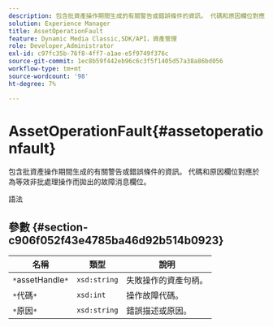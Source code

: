 ```yaml
---
description: 包含批資產操作期間生成的有關警告或錯誤條件的資訊。 代碼和原因欄位對應於為等效非批處理操作而拋出的故障消息欄位。
solution: Experience Manager
title: AssetOperationFault
feature: Dynamic Media Classic,SDK/API，資產管理
role: Developer,Administrator
exl-id: c97fc35b-76f8-4ff7-a1ae-e5f9749f376c
source-git-commit: 1ec8b59f442eb96c6c3f5f1405d57a38a86bd056
workflow-type: tm+mt
source-wordcount: '98'
ht-degree: 7%

---
```


# AssetOperationFault{#assetoperationfault}

包含批資產操作期間生成的有關警告或錯誤條件的資訊。 代碼和原因欄位對應於為等效非批處理操作而拋出的故障消息欄位。

語法

## 參數 {#section-c906f052f43e4785ba46d92b514b0923}

| 名稱 | 類型 | 說明 |
|---|---|---|
| `*`assetHandle`*` | `xsd:string` | 失敗操作的資產句柄。 |
| `*`代碼`*` | `xsd:int` | 操作故障代碼。 |
| `*`原因`*` | `xsd:string` | 錯誤描述或原因。 |
